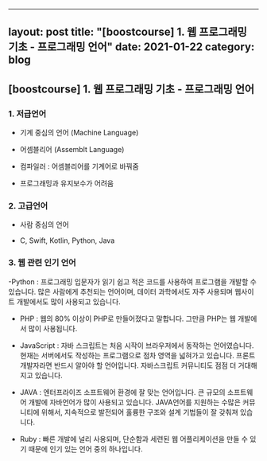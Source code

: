---
layout: post
title: "[boostcourse] 1. 웹 프로그래밍 기초 - 프로그래밍 언어"
date: 2021-01-22
category: blog
----

## [boostcourse] 1. 웹 프로그래밍 기초 - 프로그래밍 언어

### 1. 저급언어

- 기계 중심의 언어 (Machine Language)

- 어셈블리어 (Assemblt Language) 

- 컴파일러 : 어셈블리어를 기계어로 바꿔줌

- 프로그래밍과 유지보수가 어려움

### 2. 고급언어

- 사람 중심의 언어

- C, Swift, Kotlin, Python, Java

### 3. 웹 관련 인기 언어

-Python : 프로그래밍 입문자가 읽기 쉽고 적은 코드를 사용하여 프로그램을 개발할 수 있습니다. 많은 사람에게 추천되는 언어이며, 데이터 과학에서도 자주 사용되며 웹사이트 개발에서도 많이 사용되고 있습니다.

- PHP : 웹의 80% 이상이 PHP로 만들어졌다고 말합니다. 그만큼 PHP는 웹 개발에서 많이 사용됩니다. 

- JavaScript : 자바 스크립트는 처음 시작이 브라우저에서 동작하는 언어였습니다. 현재는 서버에서도 작성하는 프로그램으로 점차 영역을 넓혀가고 있습니다. 프론트 개발자라면 반드시 알아야 할 언어입니다. 자바스크립트 커뮤니티도 점점 더 거대해지고 있습니다.

- JAVA : 엔터프라이즈 소프트웨어 환경에 잘 맞는 언어입니다. 큰 규모의 소프트웨어 개발에 자바언어가 많이 사용되고 있습니다. JAVA언어를 지원하는 수많은 커뮤니티에 위해서, 지속적으로 발전되어 훌륭한 구조와 설계 기법들이 잘 갖춰져 있습니다.

- Ruby : 빠른 개발에 널리 사용되며, 단순함과 세련된 웹 어플리케이션을 만들 수 있기 때문에 인기 있는 언어 중의 하나입니다.




